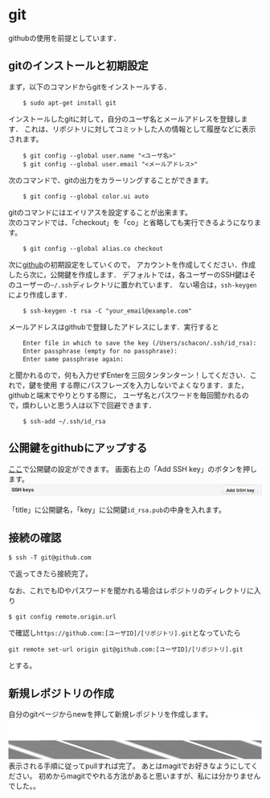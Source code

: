 # git
githubの使用を前提としています．

## gitのインストールと初期設定
まず，以下のコマンドからgitをインストールする．
```
	$ sudo apt-get install git
```
インストールしたgitに対して，自分のユーザ名とメールアドレスを登録します．
これは、リポジトリに対してコミットした人の情報として履歴などに表示されます。
```
	$ git config --global user.name "<ユーザ名>"
	$ git config --global user.email "<メールアドレス>"
```
次のコマンドで、gitの出力をカラーリングすることができます。
```
	$ git config --global color.ui auto
```
gitのコマンドにはエイリアスを設定することが出来ます。  
次のコマンドでは、「checkout」を「co」と省略しても実行できるようになります。
```
	$ git config --global alias.co checkout
```

次に[github](https://github.com/)の初期設定をしていくので，
アカウントを作成してください．作成したら次に，公開鍵を作成します．
デフォルトでは，各ユーザーのSSH鍵はそのユーザーの`~/.ssh`ディレクトリに置かれています．
ない場合は，`ssh-keygen`により作成します．

```
	$ ssh-keygen -t rsa -C "your_email@example.com"
```
メールアドレスはgithubで登録したアドレスにします．実行すると
```
	Enter file in which to save the key (/Users/schacon/.ssh/id_rsa):
	Enter passphrase (empty for no passphrase):
	Enter same passphrase again:
```
と聞かれるので，何も入力せずEnterを三回タンタンターン！してください．これで，鍵を使用
する際にパスフレーズを入力しないでよくなります．また，githubと端末でやりとりする際に，
ユーザ名とパスワードを毎回聞かれるので，煩わしいと思う人は以下で回避できます．
```
	$ ssh-add ~/.ssh/id_rsa
```

## 公開鍵をgithubにアップする
[ここ](http://github.com/settings/ssh)で公開鍵の設定ができます。
画面右上の「Add SSH key」のボタンを押します。
![git_ssh_bar](fig/git_ssh_bar.png)

「title」に公開鍵名，「key」に公開鍵`id_rsa.pub`の中身を入れます。

## 接続の確認
```
$ ssh -T git@github.com
```
で返ってきたら接続完了。

なお、これでもIDやパスワードを聞かれる場合はレポジトリのディレクトリに入り
```
$ git config remote.origin.url
```
で確認し`https://github.com:[ユーザID]/[リポジトリ].git`となっていたら
```
git remote set-url origin git@github.com:[ユーザID]/[リポジトリ].git
```
とする。

## 新規レポジトリの作成
自分のgitページからnewを押して新規レポジトリを作成します。
![git_rep](fig/git_rep.png)
表示される手順に従ってpullすれば完了。
あとはmagitでお好きなようにしてください。
初めからmagitでやれる方法があると思いますが、私には分かりませんでした。。
